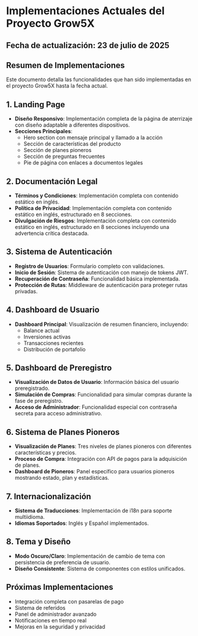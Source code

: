 # Implementaciones Actuales del Proyecto Grow5X

## Fecha de actualización: 23 de julio de 2025

## Resumen de Implementaciones

Este documento detalla las funcionalidades que han sido implementadas en el proyecto Grow5X hasta la fecha actual.

## 1. Landing Page

- **Diseño Responsivo**: Implementación completa de la página de aterrizaje con diseño adaptable a diferentes dispositivos.
- **Secciones Principales**: 
  - Hero section con mensaje principal y llamado a la acción
  - Sección de características del producto
  - Sección de planes pioneros
  - Sección de preguntas frecuentes
  - Pie de página con enlaces a documentos legales

## 2. Documentación Legal

- **Términos y Condiciones**: Implementación completa con contenido estático en inglés.
- **Política de Privacidad**: Implementación completa con contenido estático en inglés, estructurado en 8 secciones.
- **Divulgación de Riesgos**: Implementación completa con contenido estático en inglés, estructurado en 8 secciones incluyendo una advertencia crítica destacada.

## 3. Sistema de Autenticación

- **Registro de Usuarios**: Formulario completo con validaciones.
- **Inicio de Sesión**: Sistema de autenticación con manejo de tokens JWT.
- **Recuperación de Contraseña**: Funcionalidad básica implementada.
- **Protección de Rutas**: Middleware de autenticación para proteger rutas privadas.

## 4. Dashboard de Usuario

- **Dashboard Principal**: Visualización de resumen financiero, incluyendo:
  - Balance actual
  - Inversiones activas
  - Transacciones recientes
  - Distribución de portafolio

## 5. Dashboard de Preregistro

- **Visualización de Datos de Usuario**: Información básica del usuario preregistrado.
- **Simulación de Compras**: Funcionalidad para simular compras durante la fase de preregistro.
- **Acceso de Administrador**: Funcionalidad especial con contraseña secreta para acceso administrativo.

## 6. Sistema de Planes Pioneros

- **Visualización de Planes**: Tres niveles de planes pioneros con diferentes características y precios.
- **Proceso de Compra**: Integración con API de pagos para la adquisición de planes.
- **Dashboard de Pioneros**: Panel específico para usuarios pioneros mostrando estado, plan y estadísticas.

## 7. Internacionalización

- **Sistema de Traducciones**: Implementación de i18n para soporte multiidioma.
- **Idiomas Soportados**: Inglés y Español implementados.

## 8. Tema y Diseño

- **Modo Oscuro/Claro**: Implementación de cambio de tema con persistencia de preferencia de usuario.
- **Diseño Consistente**: Sistema de componentes con estilos unificados.

## Próximas Implementaciones

- Integración completa con pasarelas de pago
- Sistema de referidos
- Panel de administrador avanzado
- Notificaciones en tiempo real
- Mejoras en la seguridad y privacidad